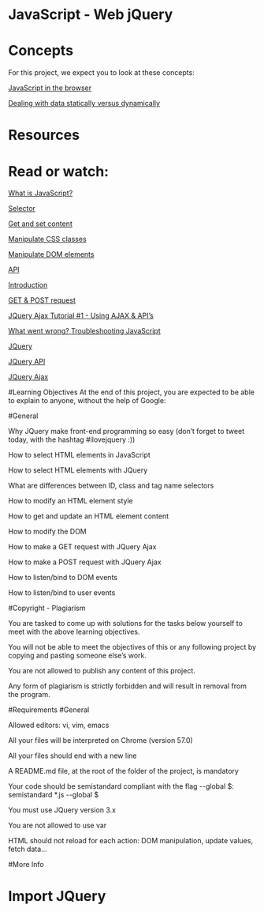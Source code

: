 # JavaScript - Web jQuery

# Concepts
  For this project, we expect you to look at these concepts:

  [JavaScript in the browser](https://intranet.alxswe.com/concepts/3)
  
  [Dealing with data statically versus dynamically](https://intranet.alxswe.com/concepts/35)

# Resources
# Read or watch:

[What is JavaScript?](https://intranet.alxswe.com/rltoken/NJ5XM_fzjlBKERHTkdF-uA)

[Selector](https://intranet.alxswe.com/rltoken/wsnVUxEcAzzlCx6ES1qc7g)

[Get and set content](https://intranet.alxswe.com/rltoken/rwtc96sn2_LHToBAd0MIhQ)

[Manipulate CSS classes](https://intranet.alxswe.com/rltoken/IcM5kKVzssU0ibdUo-2gKQ)

[Manipulate DOM elements](https://intranet.alxswe.com/rltoken/ve8UKsZLVw2t27PtWscZfQ)

[API](https://intranet.alxswe.com/rltoken/vKc7XmiHG7HIh3N0Kl_VQw)

[Introduction](https://intranet.alxswe.com/rltoken/QiUwuS_9TXE49D5IVL-ocg)

[GET & POST request](https://intranet.alxswe.com/rltoken/Mbe7uoy0iMAfTVs2Tn4Pzg)

[JQuery Ajax Tutorial #1 - Using AJAX & API’s](https://intranet.alxswe.com/rltoken/gMwyXisSLu-kZicmGA0-LQ)

[What went wrong? Troubleshooting JavaScript](https://intranet.alxswe.com/rltoken/4eYyJr72PO-cohImk93M3w)

[JQuery](https://intranet.alxswe.com/rltoken/HnjBq6jf84S9S-C15Qi0vw)

[JQuery API](https://intranet.alxswe.com/rltoken/jvibhq-8VEdQHNUWKTCI7w)

[JQuery Ajax](https://intranet.alxswe.com/rltoken/rBZyrXxuRuISDfPBzO9Y7Q)

#Learning Objectives
At the end of this project, you are expected to be able to explain to anyone, without the help of Google:

#General

Why JQuery make front-end programming so easy (don’t forget to tweet today, with the hashtag #ilovejquery :))

How to select HTML elements in JavaScript

How to select HTML elements with JQuery

What are differences between ID, class and tag name selectors

How to modify an HTML element style

How to get and update an HTML element content

How to modify the DOM

How to make a GET request with JQuery Ajax

How to make a POST request with JQuery Ajax

How to listen/bind to DOM events

How to listen/bind to user events

#Copyright - Plagiarism

You are tasked to come up with solutions for the tasks below yourself to meet with the above learning objectives.

You will not be able to meet the objectives of this or any following project by copying and pasting someone else’s work.

You are not allowed to publish any content of this project.

Any form of plagiarism is strictly forbidden and will result in removal from the program.

#Requirements
#General

Allowed editors: vi, vim, emacs

All your files will be interpreted on Chrome (version 57.0)

All your files should end with a new line

A README.md file, at the root of the folder of the project, is mandatory

Your code should be semistandard compliant with the flag --global $: semistandard *.js --global $

You must use JQuery version 3.x

You are not allowed to use var

HTML should not reload for each action: DOM manipulation, update values, fetch data…

#More Info
# Import JQuery
